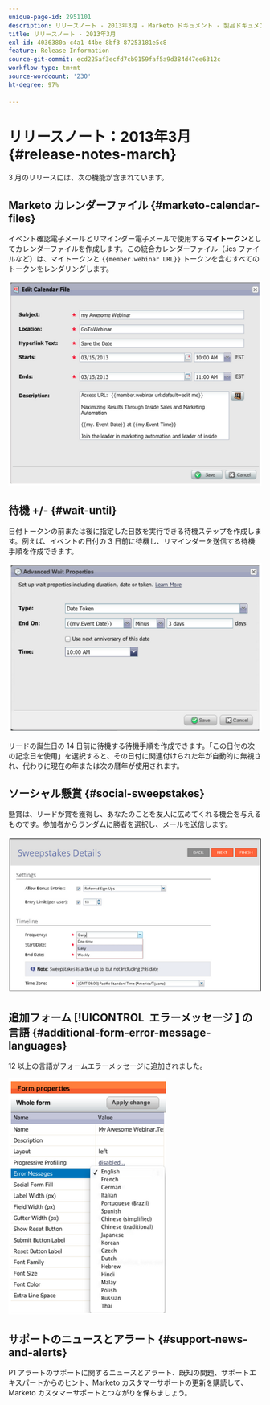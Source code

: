 ```yaml
---
unique-page-id: 2951101
description: リリースノート - 2013年3月 - Marketo ドキュメント - 製品ドキュメント
title: リリースノート - 2013年3月
exl-id: 4036380a-c4a1-44be-8bf3-87253181e5c8
feature: Release Information
source-git-commit: ecd225af3ecfd7cb9159faf5a9d384d47ee6312c
workflow-type: tm+mt
source-wordcount: '230'
ht-degree: 97%

---
```


# リリースノート：2013年3月 {#release-notes-march}

3 月のリリースには、次の機能が含まれています。

## Marketo カレンダーファイル {#marketo-calendar-files}

イベント確認電子メールとリマインダー電子メールで使用する&#x200B;**マイトークン**&#x200B;としてカレンダーファイルを作成します。この統合カレンダーファイル（.ics ファイルなど）は、マイトークンと `{{member.webinar URL}}` トークンを含むすべてのトークンをレンダリングします。

![](assets/image2014-9-22-15-3a35-3a24.png)

## 待機 +/- {#wait-until}

日付トークンの前または後に指定した日数を実行できる待機ステップを作成します。例えば、イベントの日付の 3 日前に待機し、リマインダーを送信する待機手順を作成できます。

![](assets/image2014-9-22-15-3a35-3a44.png)

リードの誕生日の 14 日前に待機する待機手順を作成できます。「この日付の次の記念日を使用」を選択すると、その日付に関連付けられた年が自動的に無視され、代わりに現在の年または次の暦年が使用されます。

## ソーシャル懸賞 {#social-sweepstakes}

懸賞は、リードが賞を獲得し、あなたのことを友人に広めてくれる機会を与えるものです。参加者からランダムに勝者を選択し、メールを送信します。

![](assets/image2014-9-22-15-3a36-3a55.png)

## 追加フォーム [!UICONTROL &#x200B; エラーメッセージ &#x200B;] の言語 {#additional-form-error-message-languages}

12 以上の言語がフォームエラーメッセージに追加されました。

![](assets/image2014-9-22-15-3a37-3a25.png)

## サポートのニュースとアラート {#support-news-and-alerts}

P1 アラートのサポートに関するニュースとアラート、既知の問題、サポートエキスパートからのヒント、Marketo カスタマーサポートの更新を購読して、Marketo カスタマーサポートとつながりを保ちましょう。

